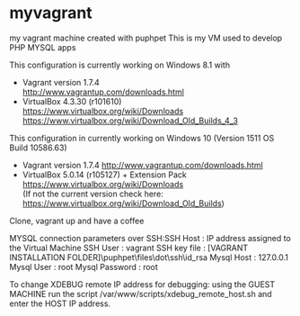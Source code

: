 # myvagrant
my vagrant machine created with puphpet
This is my VM used to develop PHP MYSQL apps

This configuration is currently working on Windows 8.1 with
- Vagrant version 1.7.4  
http://www.vagrantup.com/downloads.html
- VirtualBox 4.3.30 (r101610)  
https://www.virtualbox.org/wiki/Downloads     
https://www.virtualbox.org/wiki/Download_Old_Builds_4_3


This configuration in currently working on Windows 10 (Version 1511 OS Build 10586.63)
- Vagrant version 1.7.4
http://www.vagrantup.com/downloads.html
- VirtualBox 5.0.14 (r105127) + Extension Pack
https://www.virtualbox.org/wiki/Downloads     
(If not the current version check here: https://www.virtualbox.org/wiki/Download_Old_Builds)

Clone, vagrant up and have a coffee

MYSQL connection parameters over SSH:SSH Host       : IP address assigned to the Virtual Machine
SSH User       : vagrant
SSH key file   : [VAGRANT INSTALLATION FOLDER]\puphpet\files\dot\ssh\id_rsa
Mysql Host     : 127.0.0.1
Mysql User     : root
Mysql Password : root

To change XDEBUG remote IP address for debugging:
using the GUEST MACHINE run the script /var/www/scripts/xdebug_remote_host.sh and enter the HOST IP address.

